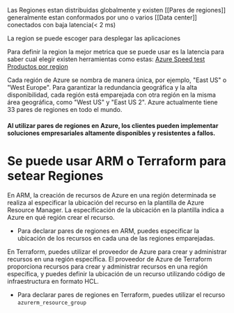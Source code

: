 Las Regiones estan distribuidas globalmente y existen [[Pares de regiones]] generalmente estan conformados por uno o varios [[Data center]] conectados con baja latencia(< 2 ms)

La region se puede escoger para desplegar las aplicaciones

Para definir la region la mejor metrica que se puede usar es la latencia para saber cual elegir existen herramientas como estas:
[Azure Speed test](http://azurespeedtest.azurewebsites.net/)
[Productos por region](https://azure.microsoft.com/en-us/explore/global-infrastructure/products-by-region/?regions=us-east-2,us-east&products=all)

Cada región de Azure se nombra de manera única, por ejemplo, "East US" o "West Europe". Para garantizar la redundancia geográfica y la alta disponibilidad, cada región está emparejada con otra región en la misma área geográfica, como "West US" y "East US 2". Azure actualmente tiene 33 pares de regiones en todo el mundo.

#### Al utilizar pares de regiones en Azure, los clientes pueden implementar soluciones empresariales altamente disponibles y resistentes a fallos.

# Se puede usar ARM o Terraform para setear Regiones
En ARM, la creación de recursos de Azure en una región determinada se realiza al especificar la ubicación del recurso en la plantilla de Azure Resource Manager. La especificación de la ubicación en la plantilla indica a Azure en qué región crear el recurso.
- Para declarar pares de regiones en ARM, puedes especificar la ubicación de los recursos en cada una de las regiones emparejadas.

En Terraform, puedes utilizar el proveedor de Azure para crear y administrar recursos en una región específica. El proveedor de Azure de Terraform proporciona recursos para crear y administrar recursos en una región específica, y puedes definir la ubicación de un recurso utilizando código de infraestructura en formato HCL.
- Para declarar pares de regiones en Terraform, puedes utilizar el recurso `azurerm_resource_group`